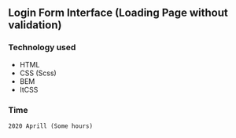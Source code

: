 ## Login Form Interface (Loading Page without validation)

### Technology used
* HTML
* CSS (Scss)
* BEM
* ItCSS

### Time

```2020 Aprill (Some hours)```